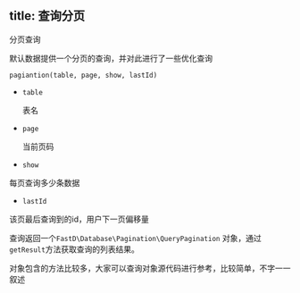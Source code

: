 title: 查询分页
---
分页查询

默认数据提供一个分页的查询，并对此进行了一些优化查询

`pagiantion(table, page, show, lastId)`

*   `table`

    表名

*   `page`

    当前页码

*   `show`

每页查询多少条数据

*   `lastId`

该页最后查询到的id，用户下一页偏移量

查询返回一个`FastD\Database\Pagination\QueryPagination` 对象，通过 `getResult`方法获取查询的列表结果。

对象包含的方法比较多，大家可以查询对象源代码进行参考，比较简单，不字一一叙述